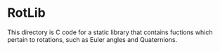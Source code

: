 
RotLib
======

This directory is C code for a static library that contains fuctions 
which pertain to rotations, such as Euler angles and Quaternions. 


<!--

The functions are 
grouped in the following categories:

    RotConv   - Used to convert scales and units
    RotEuler  - Performs Euler rotations and transformations
    RotQuat   - Contains functions pertaining to quaternions

The primary intention is to keep this as a static 
library that can be referenced throughout multiple
projects.  The command:

    ar -cvq libRot.a *.o

is used to generate the static library.  It is
included in the 'makefile' and places the 
library in the appropriate folder.



-->